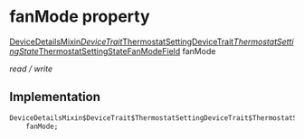 


# fanMode property






[DeviceDetailsMixin$DeviceTrait$ThermostatSettingDeviceTrait$ThermostatSettingState$ThermostatSettingStateFanModeField](../../graphql_devices_devices_query.graphql/DeviceDetailsMixin$DeviceTrait$ThermostatSettingDeviceTrait$ThermostatSettingState$ThermostatSettingStateFanModeField-class.md) fanMode
  
_read / write_






## Implementation

```dart
DeviceDetailsMixin$DeviceTrait$ThermostatSettingDeviceTrait$ThermostatSettingState$ThermostatSettingStateFanModeField
    fanMode;


```







